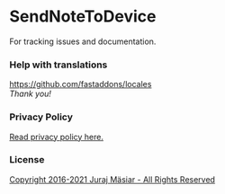 # SendNoteToDevice
For tracking issues and documentation.

### Help with translations
https://github.com/fastaddons/locales  
*Thank you!*

### Privacy Policy
[Read privacy policy here.](PRIVACY_POLICY.md)

### License
[Copyright 2016-2021 Juraj Mäsiar - All Rights Reserved](LICENSE)
